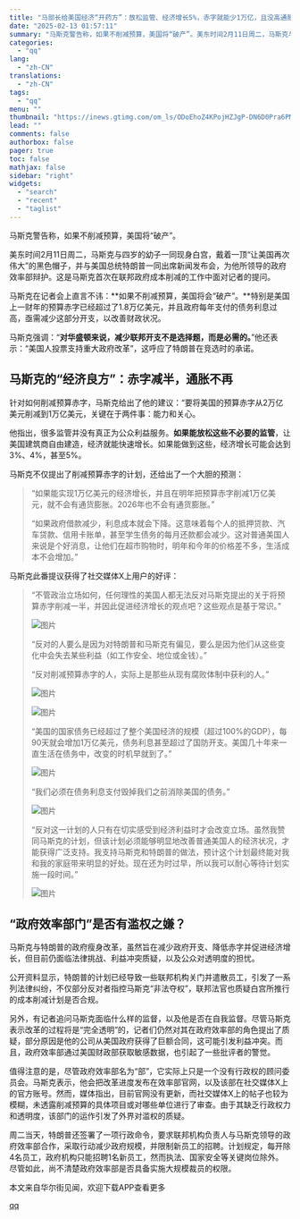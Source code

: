 ```yaml
---
title: "马部长给美国经济“开药方”：放松监管、经济增长5%，赤字就能少1万亿，且没高通胀！"
date: "2025-02-13 01:57:11"
summary: "马斯克警告称，如果不削减预算，美国将“破产”。美东时间2月11日周二，马斯克与四岁的幼子一同现身白宫..."
categories:
  - "qq"
lang:
  - "zh-CN"
translations:
  - "zh-CN"
tags:
  - "qq"
menu: ""
thumbnail: "https://inews.gtimg.com/om_ls/ODoEhoZ4KPojHZJgP-DN6D0Pra6PMPI1z-duzIPIMqHbsAA_640360/0"
lead: ""
comments: false
authorbox: false
pager: true
toc: false
mathjax: false
sidebar: "right"
widgets:
  - "search"
  - "recent"
  - "taglist"
---
```


马斯克警告称，如果不削减预算，美国将“破产”。

美东时间2月11日周二，马斯克与四岁的幼子一同现身白宫，戴着一顶“让美国再次伟大”的黑色帽子，并与美国总统特朗普一同出席新闻发布会，为他所领导的政府效率部辩护。这是马斯克首次在联邦政府成本削减的工作中面对记者的提问。

马斯克在记者会上直言不讳：**如果不削减预算，美国将会“破产”。**特别是美国上一财年的预算赤字已经超过了1.8万亿美元，并且政府每年支付的债务利息过高，亟需减少这部分开支，以改善财政状况。

马斯克强调：“**对华盛顿来说，减少联邦开支不是选择题，而是必需的。**”他还表示：“美国人投票支持重大政府改革”，这呼应了特朗普在竞选时的承诺。

马斯克的“经济良方”：赤字减半，通胀不再
--------------------

针对如何削减预算赤字，马斯克给出了他的建议：“要将美国的预算赤字从2万亿美元削减到1万亿美元，关键在于两件事：能力和关心。

他指出，很多监管并没有真正为公众利益服务。**如果能放松这些不必要的监管**，让美国建筑商自由建造，经济就能快速增长。如果能做到这些，经济增长可能会达到3%、4%，甚至5%。

马斯克不仅提出了削减预算赤字的计划，还给出了一个大胆的预测：

> “如果能实现1万亿美元的经济增长，并且在明年把预算赤字削减1万亿美元，就不会有通货膨胀。2026年也不会有通货膨胀。”
> 
> “如果政府借款减少，利息成本就会下降。这意味着每个人的抵押贷款、汽车贷款、信用卡账单，甚至学生债务的每月还款都会减少。这对普通美国人来说是个好消息，让他们在超市购物时，明年和今年的价格差不多，生活成本不会增加。”

马斯克此番提议获得了社交媒体X上用户的好评：

> “不管政治立场如何，任何理性的美国人都无法反对马斯克提出的关于将预算赤字削减一半，并因此促进经济增长的观点吧？这些观点是基于常识。”
> 
> ![图片](https://inews.gtimg.com/om_bt/OZk_0kag7PCGeGk3E4O9NGP4TTwuTBlY0jWZoGuLCfqTwAA/641)
> 
> “反对的人要么是因为对特朗普和马斯克有偏见，要么是因为他们从这些变化中会失去某些利益（如工作安全、地位或金钱）。”
> 
> “反对削减预算赤字的人，实际上是那些从现有腐败体制中获利的人。”
> 
> ![图片](https://inews.gtimg.com/om_bt/OeuVZy7bbZ3qTEr-XnWoOOXeaa3vjURt7Z-3poFpmhj3IAA/641)
> 
> ![图片](https://inews.gtimg.com/om_bt/OathJcMltfm4j7LqgbRUjxHuQXVJGhNsedtOG5wsRSdCMAA/641)
> 
> “美国的国家债务已经超过了整个美国经济的规模（超过100%的GDP），每90天就会增加1万亿美元，债务利息甚至超过了国防开支。美国几十年来一直生活在债务中，改变的时机早就到了。”
> 
> ![图片](https://inews.gtimg.com/om_bt/OF01lEgvDfCA-X_LhsFUfyeMKhB0eKMqQWV7PHikULB6wAA/641)
> 
> “我们必须在债务利息支付毁掉我们之前消除美国的债务。”
> 
> ![图片](https://inews.gtimg.com/om_bt/OhGAlQdaWf48MD_y0RlasTzlMBZ9eDjajcEIBxmx1lqNIAA/641)
> 
> “反对这一计划的人只有在切实感受到经济利益时才会改变立场。虽然我赞同马斯克的计划，但该计划必须能够明显地改善普通美国人的经济状况，才能获得广泛支持。我支持马斯克和特朗普的做法，预计这个计划最终能对我和我的家庭带来明显的好处。现在还为时过早，所以我可以耐心等待计划实施一段时间。”
> 
> ![图片](https://inews.gtimg.com/om_bt/Ot91Lm4No6taWI4pVh98418LFmVZzorqIbPjfaGJEpEzEAA/641)

“政府效率部门”是否有滥权之嫌？
----------------

马斯克与特朗普的政府瘦身改革，虽然旨在减少政府开支、降低赤字并促进经济增长，但目前仍面临法律挑战、利益冲突质疑，以及公众对透明度的担忧。

公开资料显示，特朗普的计划已经导致一些联邦机构关门并遣散员工，引发了一系列法律纠纷，不仅部分反对者指控马斯克“非法夺权”，联邦法官也质疑白宫所推行的成本削减计划是否合规。

另外，有记者追问马斯克面临什么样的监督，以及他是否在自我监督。尽管马斯克表示改革的过程将是“完全透明”的，记者们仍然对其在政府效率部的角色提出了质疑，部分原因是他的公司从美国政府获得了巨额合同，这可能引发利益冲突。而且，政府效率部通过美国财政部获取敏感数据，也引起了一些批评者的警觉。

值得注意的是，尽管政府效率部名为“部”，它实际上只是一个没有行政权的顾问委员会。马斯克表示，他会把改革进度发布在效率部官网，以及该部在社交媒体X上的官方账号。然而，媒体指出，目前官网没有更新，而社交媒体X上的帖子也较为模糊，未透露削减预算的具体项目或对哪些单位进行了审查。由于其缺乏行政权力和透明度，该部门的运作引发了外界对滥权的质疑。

周二当天，特朗普还签署了一项行政命令，要求联邦机构负责人与马斯克领导的政府效率部合作，采取行动减少政府规模，并限制新员工的招聘。计划规定，每开除4名员工，政府机构只能招聘1名新员工，然而执法、国家安全等关键岗位除外。尽管如此，尚不清楚政府效率部是否具备实施大规模裁员的权限。

本文来自华尔街见闻，欢迎下载APP查看更多

[qq](https://new.qq.com/rain/a/20250213A00JXD00)
